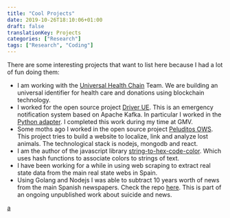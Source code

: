 ```yaml
---
title: "Cool Projects"
date: 2019-10-26T18:10:06+01:00
draft: false
translationKey: Projects
categories: ["Research"]
tags: ["Research", "Coding"]
---
```


There are some interesting projects that want to list here because I had a lot of fun doing them:
- I am working with the [Universal Health Chain](http://www.universal-chain.com/) Team. We are building an universal identifier for health care and donations using blockchain technology.
- I worked for the open source project [Driver UE](https://www.driver-project.eu/). 
This is an emergency notification system based on Apache Kafka. In particular I worked in the [Python adapter](https://github.com/DRIVER-EU/python-test-bed-adapter). I completed this work during my time at GMV.
- Some moths ago I worked in the open source project [Peluditos OWS](https://github.com/OSW-Peludos/peluditos-project). This project tries to build a website to localize, link and analyze lost animals. The technological stack is nodejs, mongodb and react.
- I am the author of the javascript library [string-to-hex-code-color](https://github.com/HugoJBello/string-to-hex-code-color). Which uses hash functions to associate colors to strings of text.
- I have been working for a while in using web scraping to extract real state data from the main real state webs in Spain.
- Using Golang and Nodejs I was able to subtract 10 years worth of news from the main Spanish newspapers. Check the repo [here](https://github.com/news-scrapers). This is part of an ongoing unpublished work about suicide and news.

[a](https://drive.google.com/file/d/1LdaqQaZvGJV1ogxQl1JC6VebyTfLXhNw/view?usp=sharing) 